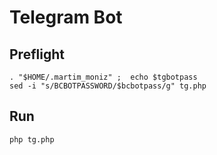 Telegram Bot
============


Preflight
---------

    . "$HOME/.martim_moniz" ;  echo $tgbotpass
    sed -i "s/BCBOTPASSWORD/$bcbotpass/g" tg.php 


Run
---

    php tg.php
